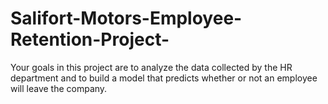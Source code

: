 # Salifort-Motors-Employee-Retention-Project-
Your goals in this project are to analyze the data collected by the HR department and to build a model that predicts whether or not an employee will leave the company.
